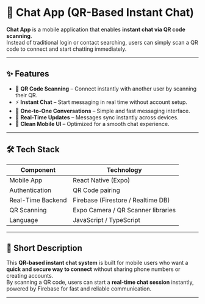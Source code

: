 # 💬 Chat App (QR-Based Instant Chat)

**Chat App** is a mobile application that enables **instant chat via QR code scanning**.  
Instead of traditional login or contact searching, users can simply scan a QR code to connect and start chatting immediately.

---

## ✨ Features

- 📱 **QR Code Scanning** – Connect instantly with another user by scanning their QR.  
- ⚡ **Instant Chat** – Start messaging in real time without account setup.  
- 💬 **One-to-One Conversations** – Simple and fast messaging interface.  
- 🔔 **Real-Time Updates** – Messages sync instantly across devices.  
- 🎨 **Clean Mobile UI** – Optimized for a smooth chat experience.  

---

## 🛠 Tech Stack

| Component        | Technology |
|------------------|------------|
| Mobile App       | React Native (Expo) |
| Authentication   | QR Code pairing |
| Real-Time Backend| Firebase (Firestore / Realtime DB) |
| QR Scanning      | Expo Camera / QR Scanner libraries |
| Language         | JavaScript / TypeScript |

---

## 📌 Short Description

This **QR-based instant chat system** is built for mobile users who want a **quick and secure way to connect** without sharing phone numbers or creating accounts.  
By scanning a QR code, users can start a **real-time chat session** instantly, powered by Firebase for fast and reliable communication.

---
